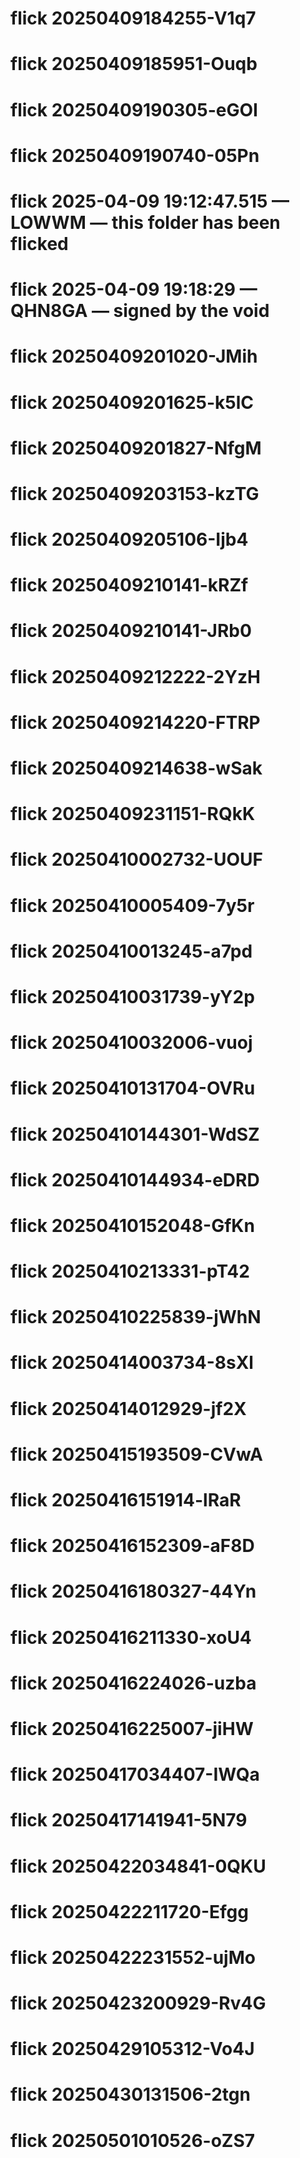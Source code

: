 # flick 20250409184255-V1q7
# flick 20250409185951-Ouqb
# flick 20250409190305-eGOI
# flick 20250409190740-05Pn
# flick 2025-04-09 19:12:47.515 — LOWWM — this folder has been flicked
# flick 2025-04-09 19:18:29 — QHN8GA — signed by the void
# flick 20250409201020-JMih
# flick 20250409201625-k5lC
# flick 20250409201827-NfgM
# flick 20250409203153-kzTG
# flick 20250409205106-Ijb4
# flick 20250409210141-kRZf
# flick 20250409210141-JRb0
# flick 20250409212222-2YzH
# flick 20250409214220-FTRP
# flick 20250409214638-wSak
# flick 20250409231151-RQkK
# flick 20250410002732-UOUF
# flick 20250410005409-7y5r
# flick 20250410013245-a7pd
# flick 20250410031739-yY2p
# flick 20250410032006-vuoj
# flick 20250410131704-OVRu
# flick 20250410144301-WdSZ
# flick 20250410144934-eDRD
# flick 20250410152048-GfKn
# flick 20250410213331-pT42
# flick 20250410225839-jWhN
# flick 20250414003734-8sXl
# flick 20250414012929-jf2X
# flick 20250415193509-CVwA
# flick 20250416151914-lRaR
# flick 20250416152309-aF8D
# flick 20250416180327-44Yn
# flick 20250416211330-xoU4
# flick 20250416224026-uzba
# flick 20250416225007-jiHW
# flick 20250417034407-IWQa
# flick 20250417141941-5N79
# flick 20250422034841-0QKU
# flick 20250422211720-Efgg
# flick 20250422231552-ujMo
# flick 20250423200929-Rv4G
# flick 20250429105312-Vo4J
# flick 20250430131506-2tgn
# flick 20250501010526-oZS7
